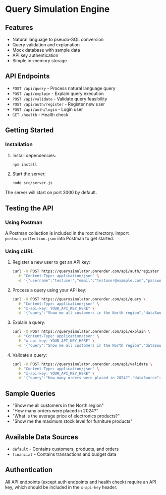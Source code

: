 # Query Simulation Engine

## Features

- Natural language to pseudo-SQL conversion
- Query validation and explanation
- Mock database with sample data
- API key authentication
- Simple in-memory storage

## API Endpoints

- `POST /api/query` - Process natural language query
- `POST /api/explain` - Explain query execution
- `POST /api/validate` - Validate query feasibility
- `POST /api/auth/register` - Register new user
- `POST /api/auth/login` - Login user
- `GET /health` - Health check

## Getting Started

### Installation

1. Install dependencies:
   ```bash
   npm install
   ```

2. Start the server:
   ```bash
   node src/server.js
   ```

The server will start on port 3000 by default.

## Testing the API

### Using Postman

A Postman collection is included in the root directory. Import `postman_collection.json` into Postman to get started.

### Using cURL

1. Register a new user to get an API key:
   ```bash
   curl -X POST https://querysimulator.onrender.com/api/auth/register \
     -H "Content-Type: application/json" \
     -d '{"username":"testuser","email":"testuser@example.com","password":"password123"}'
   ```

2. Process a query using your API key:
   ```bash
   curl -X POST https://querysimulator.onrender.com/api/query \
     -H "Content-Type: application/json" \
     -H "x-api-key: YOUR_API_KEY_HERE" \
     -d '{"query":"Show me all customers in the North region","dataSource":"default"}'
   ```
3. Explain a query:
   ```bash
   curl -X POST https://querysimulator.onrender.com/api/explain \
     -H "Content-Type: application/json" \
     -H "x-api-key: YOUR_API_KEY_HERE" \
     -d '{"query":"Show me all customers in the North region","dataSource":"default"}'
   ```
4. Validate a query:
   ```bash
   curl -X POST https://querysimulator.onrender.com/api/validate \
     -H "Content-Type: application/json" \
     -H "x-api-key: YOUR_API_KEY_HERE" \
     -d '{"query":"How many orders were placed in 2024?","dataSource":"default"}'
   ```

## Sample Queries

- "Show me all customers in the North region"
- "How many orders were placed in 2024?"
- "What is the average price of electronics products?"
- "Show me the maximum stock level for furniture products"

## Available Data Sources

- `default` - Contains customers, products, and orders
- `financial` - Contains transactions and budget data

## Authentication

All API endpoints (except auth endpoints and health check) require an API key, which should be included in the `x-api-key` header.